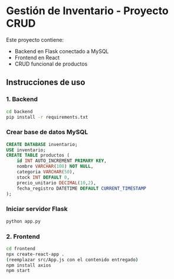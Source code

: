 # Gestión de Inventario - Proyecto CRUD

Este proyecto contiene:
- Backend en Flask conectado a MySQL
- Frontend en React
- CRUD funcional de productos

## Instrucciones de uso

### 1. Backend
```bash
cd backend
pip install -r requirements.txt
```

### Crear base de datos MySQL
```sql
CREATE DATABASE inventario;
USE inventario;
CREATE TABLE productos (
    id INT AUTO_INCREMENT PRIMARY KEY,
    nombre VARCHAR(100) NOT NULL,
    categoria VARCHAR(50),
    stock INT DEFAULT 0,
    precio_unitario DECIMAL(10,2),
    fecha_registro DATETIME DEFAULT CURRENT_TIMESTAMP
);
```

### Iniciar servidor Flask
```bash
python app.py
```

### 2. Frontend
```bash
cd frontend
npx create-react-app .
(reemplazar src/App.js con el contenido entregado)
npm install axios
npm start
```
